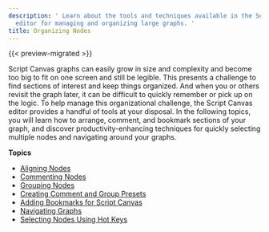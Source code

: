 ```yaml
---
description: ' Learn about the tools and techniques available in the Script Canvas
  editor for managing and organizing large graphs. '
title: Organizing Nodes
---
```


{{< preview-migrated >}}

Script Canvas graphs can easily grow in size and complexity and become too big to fit on one screen and still be legible\. This presents a challenge to find sections of interest and keep things organized\. And when you or others revisit the graph later, it can be difficult to quickly remember or pick up on the logic\. To help manage this organizational challenge, the Script Canvas editor provides a handful of tools at your disposal\. In the following topics, you will learn how to arrange, comment, and bookmark sections of your graph, and discover productivity\-enhancing techniques for quickly selecting multiple nodes and navigating around your graphs\.

**Topics**
+ [Aligning Nodes](/docs/user-guide/features/scripting/script-canvas/working-with-nodes-aligning.md)
+ [Commenting Nodes](/docs/user-guide/features/scripting/script-canvas/block-commenting.md)
+ [Grouping Nodes](/docs/user-guide/features/scripting/script-canvas/node-groups.md)
+ [Creating Comment and Group Presets](/docs/user-guide/features/scripting/script-canvas/comment-and-group-presets.md)
+ [Adding Bookmarks for Script Canvas](/docs/user-guide/features/scripting/script-canvas/bookmarks.md)
+ [Navigating Graphs](/docs/user-guide/features/scripting/script-canvas/working-with-nodes-visiting-all-instances.md)
+ [Selecting Nodes Using Hot Keys](/docs/user-guide/features/scripting/script-canvas/working-with-nodes-selecting-using-hotkeys.md)